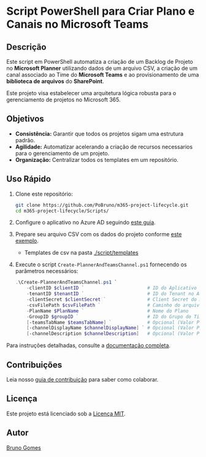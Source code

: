 # Script PowerShell para Criar Plano e Canais no Microsoft Teams

## Descrição

Este script em PowerShell automatiza a criação de um Backlog de Projeto no **Microsoft Planner** utilizando dados de um arquivo CSV, a criação de um canal associado ao Time do **Microsoft Teams** e ao provisionamento de uma **biblioteca de arquivos** do **SharePoint**.

Este projeto visa estabelecer uma arquitetura lógica robusta para o gerenciamento de projetos no Microsoft 365.

## Objetivos

- **Consistência:** Garantir que todos os projetos sigam uma estrutura padrão.
- **Agilidade:** Automatizar acelerando a criação de recursos necessarios para o gerenciamento de um projeto.
- **Organização:** Centralizar todos os templates em um repositório.

## Uso Rápido

1. Clone este repositório:
    ```bash
    git clone https://github.com/PoBruno/m365-project-lifecycle.git
    cd m365-project-lifecycle/Scripts/
    ```

2. Configure o aplicativo no Azure AD seguindo [este guia](./docs/azure-ad-setup.md).

3. Prepare seu arquivo CSV com os dados do projeto conforme [este exemplo](./docs/csv-templates.md).
    - Templates de csv na pasta [./script/templates](./script/templates)

4. Execute o script `Create-PlannerAndTeamsChannel.ps1` fornecendo os parâmetros necessários:

    ```powershell
    .\Create-PlannerAndTeamsChannel.ps1 `
        -clientID $clientID `                       # ID do Aplicativo no Azure AD
        -tenantID $tenantID `                       # ID do Tenant no Azure AD
        -clientSecret $clientSecret `               # Client Secret do Aplicativo no Azure AD
        -csvFilePath $csvFilePath `                 # Caminho do arquivo CSV
        -PlanName $PlanName `                       # Nome do Plano
        -GroupID $groupID `                         # ID do Grupo do Time
        [-teamsTabName $teamsTabName] `             # Opcional (Valor Padrão: {"Planner"})
        [-channelDisplayName $channelDisplayName] ` # Opcional (Valor Padrão: {-PlanName})
        [-channelDescription $channelDescription]   # Opcional (Valor Padrão: "Projeto - {-PlanName}")

Para instruções detalhadas, consulte a [documentação completa](./docs/overview.md).

## Contribuições

Leia nosso [guia de contribuição](./docs/contributing.md) para saber como colaborar.

## Licença

Este projeto está licenciado sob a [Licença MIT](./LICENSE.md).

## Autor

[Bruno Gomes](https://github.com/PoBruno)

